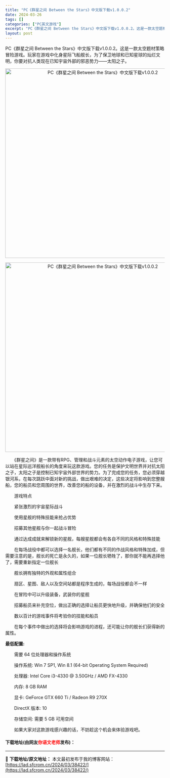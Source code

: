 ```yaml
---
title: "PC《群星之间 Between the Stars》中文版下载v1.0.0.2"
date: 2024-03-26
tags: []
categories: ["PC英文游戏"]
excerpt: "PC《群星之间 Between the Stars》中文版下载v1.0.0.2。这是一款太空题材策略冒险游戏。玩家在游戏中化身星际飞船舰长，为了保卫地球和已知星球的灿烂文明，你要对抗人类现在已知宇宙外部的邪恶势力&mdash;&mdash;太阳之子。 　　《群星之间》是一款带有RPG、管理和战斗元素&hellip;"
layout: post
---
```


 <p>PC《群星之间 Between the Stars》中文版下载v1.0.0.2。这是一款太空题材策略冒险游戏。玩家在游戏中化身星际飞船舰长，为了保卫地球和已知星球的灿烂文明，你要对抗人类现在已知宇宙外部的邪恶势力&mdash;&mdash;太阳之子。</p> <p align="center"><img align="" border="0" src="https://lad.sfcrom.cn/wp-content/uploads/2024/03/20240326_6602de9f954a2.webp" width="600" alt="PC《群星之间 Between the Stars》中文版下载v1.0.0.2" /></p> <p align="center"><img align="" border="0" src="https://lad.sfcrom.cn/wp-content/uploads/2024/03/20240326_6602de9fef6cc.webp" width="600" alt="PC《群星之间 Between the Stars》中文版下载v1.0.0.2" /></p> <p>　　《群星之间》是一款带有RPG、管理和战斗元素的太空动作电子游戏，让您可以站在星际巡洋舰船长的角度来玩这款游戏。您的任务是保护文明世界并对抗太阳之子，太阳之子是控制已知宇宙外部世界的势力。为了完成您的任务，您必须穿越银河系，在每次跳跃中面对新的挑战，做出艰难的决定，这些决定将影响到您整艘船，您的船员和您周围的世界，改善您的船的设备，并在激烈的战斗中生存下来。</p> <p>　　游戏特点</p> <p>　　紧张激烈的宇宙星际战斗</p> <p>　　使用星舰的特殊技能来抢占优势</p> <p>　　招募其他星舰与你一起战斗冒险</p> <p>　　通过达成成就来解锁新的星舰，每艘星舰都会有各自不同的风格和特殊技能</p> <p>　　在每场战役中都可以选择一名舰长，他们都有不同的作战风格和特殊加成，但需要注意的是，舰长的死亡是永久的，如果一位舰长牺牲了，那你就不能再选择他了，需要重新指定一位舰长</p> <p>　　舰长拥有独特的外观和属性组合</p> <p>　　扇区、星图、敌人以及空间站都是程序生成的，每场战役都会不一样</p> <p>　　在冒险中可以升级装备，武装你的星舰</p> <p>　　招募船员来补充空位，做出正确的选择让船员更快地升级，并确保他们的安全</p> <p>　　数以百计的游戏事件将考验你的技能和船员</p> <p>　　在每个事件中做出的选择将会影响游戏的进程，还可能让你的舰长们获得新的属性。</p> <p><strong>最低配置:</strong></p> <p>　　需要 64 位处理器和操作系统</p> <p>　　操作系统: Win 7 SP1, Win 8.1 (64-bit Operating System Required)</p> <p>　　处理器: Intel Core i3-4330 @ 3.50GHz / AMD FX-4330</p> <p>　　内存: 8 GB RAM</p> <p>　　显卡: GeForce GTX 660 Ti / Radeon R9 270X</p> <p>　　DirectX 版本: 10</p> <p>　　存储空间: 需要 5 GB 可用空间</p> <p>　　如果大家对这款游戏感兴趣的话，不妨趁这个机会来体验游戏吧。</p> <p><h4>下载地址(由网友<font color="red">你语文老师</font>发布)：</h4></p> 

---
📖 **下载地址/原文地址：** 本文最初发布于我的博客网站：[https://lad.sfcrom.cn/2024/03/38422/](https://lad.sfcrom.cn/2024/03/38422/)
